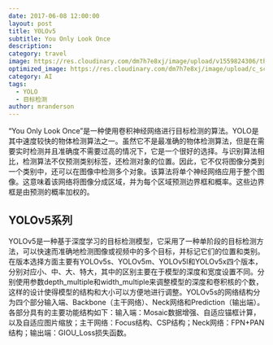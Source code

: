 ```yaml
---
date: 2017-06-08 12:00:00
layout: post
title: YOLOv5
subtitle: You Only Look Once
description: 
category: travel
image: https://res.cloudinary.com/dm7h7e8xj/image/upload/v1559824306/theme13_dshbqx.jpg
optimized_image: https://res.cloudinary.com/dm7h7e8xj/image/upload/c_scale,w_380/v1559824306/theme13_dshbqx.jpg
category: AI
tags:
  - YOLO
  - 目标检测
author: mranderson
---
```


“You Only Look Once”是一种使用卷积神经网络进行目标检测的算法。YOLO是其中速度较快的物体检测算法之一。虽然它不是最准确的物体检测算法，但是在需要实时检测并且准确度不需要过高的情况下，它是一个很好的选择。与识别算法相比，检测算法不仅预测类别标签，还检测对象的位置。因此，它不仅将图像分类到一个类别中，还可以在图像中检测多个对象。该算法将单个神经网络应用于整个图像。这意味着该网络将图像分成区域，并为每个区域预测边界框和概率。这些边界框是由预测的概率加权的。

## YOLOv5系列

YOLOv5是一种基于深度学习的目标检测模型，它采用了一种单阶段的目标检测方法，可以快速而准确地检测图像或视频中的多个目标，并标记它们的位置和类别。在版本选择方面主要有YOLOv5s、YOLOv5m、YOLOv5l和YOLOv5x四个版本，分别对应小、中、大、特大，其中的区别主要在于模型的深度和宽度设置不同。分别使用参数depth_multiple和width_multiple来调整模型的深度和卷积核的个数，这样的设计使得模型的结构和大小可以方便地进行调整。YOLOv5s的网络结构分为四个部分输入端、Backbone（主干网络）、Neck网络和Prediction（输出端）。各部分具有的主要功能结构如下：输入端：Mosaic数据增强、自适应锚框计算，以及自适应图片缩放；主干网络：Focus结构、CSP结构；Neck网络：FPN+PAN结构；输出端：GIOU_Loss损失函数。